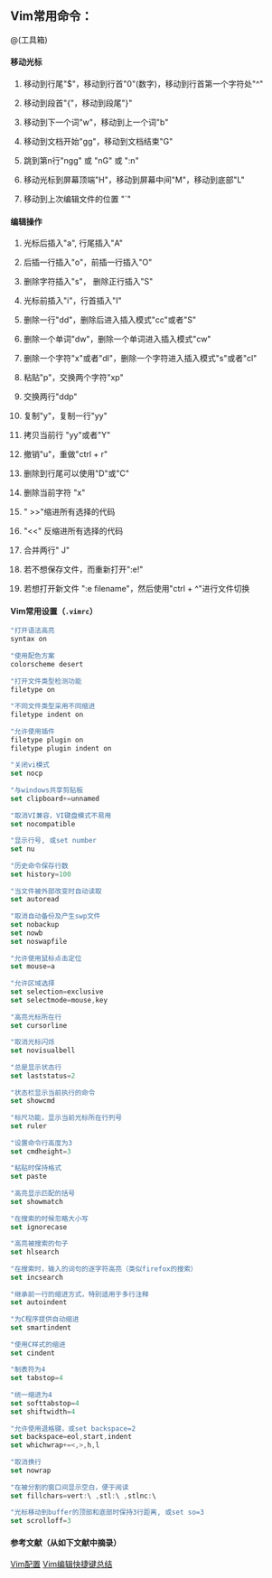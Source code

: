 ## Vim常用命令：

@(工具箱)

#### 移动光标

1. 移动到行尾"$"，移动到行首"0"(数字)，移动到行首第一个字符处"^"

2. 移动到段首"{"，移动到段尾"}"

3. 移动到下一个词"w"，移动到上一个词"b"

4. 移动到文档开始"gg"，移动到文档结束"G"

5. 跳到第n行"ngg" 或 "nG" 或 ":n"

6. 移动光标到屏幕顶端"H"，移动到屏幕中间"M"，移动到底部"L"

7. 移动到上次编辑文件的位置 "`"

#### 编辑操作

1. 光标后插入"a", 行尾插入"A"

2. 后插一行插入"o"，前插一行插入"O"

3. 删除字符插入"s"， 删除正行插入"S"

4. 光标前插入"i"，行首插入"I"

5. 删除一行"dd"，删除后进入插入模式"cc"或者"S"

6. 删除一个单词"dw"，删除一个单词进入插入模式"cw"

7. 删除一个字符"x"或者"dl"，删除一个字符进入插入模式"s"或者"cl"

8. 粘贴"p"，交换两个字符"xp"

9. 交换两行"ddp"

10. 复制"y"，复制一行"yy"

11. 拷贝当前行 "yy"或者"Y"

12. 撤销"u"，重做"ctrl + r"

13. 删除到行尾可以使用"D"或"C"

14. 删除当前字符 "x"

15. " >>"缩进所有选择的代码

16.  "<<" 反缩进所有选择的代码

17. 合并两行" J"

18. 若不想保存文件，而重新打开":e!"

19. 若想打开新文件 ":e filename"，然后使用"ctrl + ^"进行文件切换

#### Vim常用设置（`.vimrc`）

``` javascript
"打开语法高亮
syntax on
  
"使用配色方案  
colorscheme desert  
  
"打开文件类型检测功能  
filetype on  
  
"不同文件类型采用不同缩进  
filetype indent on  
  
"允许使用插件  
filetype plugin on  
filetype plugin indent on  
  
"关闭vi模式  
set nocp  
  
"与windows共享剪贴板  
set clipboard+=unnamed  
  
"取消VI兼容，VI键盘模式不易用  
set nocompatible  
  
"显示行号, 或set number  
set nu  
  
"历史命令保存行数   
set history=100   
  
"当文件被外部改变时自动读取  
set autoread   
  
"取消自动备份及产生swp文件  
set nobackup  
set nowb  
set noswapfile  
  
"允许使用鼠标点击定位  
set mouse=a  
  
"允许区域选择  
set selection=exclusive  
set selectmode=mouse,key  
  
"高亮光标所在行  
set cursorline  
  
"取消光标闪烁  
set novisualbell  
  
"总是显示状态行  
set laststatus=2  
  
"状态栏显示当前执行的命令  
set showcmd  
  
"标尺功能，显示当前光标所在行列号  
set ruler  
  
"设置命令行高度为3  
set cmdheight=3  
  
"粘贴时保持格式  
set paste  
  
"高亮显示匹配的括号  
set showmatch  
  
"在搜索的时候忽略大小写  
set ignorecase  
   
"高亮被搜索的句子  
set hlsearch  
   
"在搜索时，输入的词句的逐字符高亮（类似firefox的搜索）  
set incsearch  
  
"继承前一行的缩进方式，特别适用于多行注释  
set autoindent  
  
"为C程序提供自动缩进  
set smartindent  
  
"使用C样式的缩进  
set cindent  
  
"制表符为4  
set tabstop=4  
  
"统一缩进为4  
set softtabstop=4  
set shiftwidth=4  
  
"允许使用退格键，或set backspace=2  
set backspace=eol,start,indent  
set whichwrap+=<,>,h,l  
  
"取消换行  
set nowrap  
  
"在被分割的窗口间显示空白，便于阅读  
set fillchars=vert:\ ,stl:\ ,stlnc:\  
  
"光标移动到buffer的顶部和底部时保持3行距离, 或set so=3
set scrolloff=3

```

#### 参考文献（从如下文献中摘录）

[Vim配置](https://blog.csdn.net/g_brightboy/article/details/14229139)
[Vim编辑快捷键总结](https://www.jianshu.com/p/6f13474d36ac)
